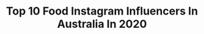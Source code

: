 ---
title: Top 10 Food Instagram Influencers In Australia In 2020
description: >-
  Find top food Instagram influencers in Australia in 2020. Most popular hashtags: #quarantine #moroccotravel #beauty #australia.
platform: Instagram
profiles:
  - username: "kellympreston"
    fullname: >-
      Kelly Preston
    location: "Australia"
    followers: 136567
    engagement: 683
    commentsToLikes: 0.046459
    avatar: "https://scontent-ams4-1.cdninstagram.com/v/t51.2885-19/s320x320/17493501_1865571080383510_5350154942885658624_a.jpg?_nc_ht=scontent-ams4-1.cdninstagram.com&_nc_ohc=ZO4UGeYKSpoAX_qLGEX&oh=030a0dc6b87a6f6eeaff0377e7817654&oe=5EBAED06"
    verified: false
    hashtags: "#fitness, #freshface, #blueeyes, #styleinspo"
  - username: "kingy.eatz"
    fullname: >-
      ♛ Kingy | Sydney Foodie 🇦🇺
    location: "Australia"
    followers: 6805
    engagement: 870
    commentsToLikes: 0.234861
    avatar: "https://scontent-lhr8-1.cdninstagram.com/v/t51.2885-19/s320x320/78720371_739850946507338_1471432637145939968_n.jpg?_nc_ht=scontent-lhr8-1.cdninstagram.com&_nc_ohc=hBLUlIn2LJ8AX8fka2S&oh=f2a68caa2516e66d5369448a4a6ab7b3&oe=5EB9B5D8"
    verified: false
    hashtags: "#baskinrobbinsaustralia, #teamvillain, #baskinrobbins, #mint"
  - username: "_rash.me_"
    fullname: >-
      Rashmi 🦄
    location: "Australia"
    followers: 8171
    engagement: 1931
    commentsToLikes: 0.035381
    avatar: "https://scontent-cdt1-1.cdninstagram.com/v/t51.2885-19/s320x320/89468967_2802070673174410_1891709635329523712_n.jpg?_nc_ht=scontent-cdt1-1.cdninstagram.com&_nc_ohc=EvotkH-dhT0AX8aHPA0&oh=5edcfff34e1b9b25af1e337c08fae8eb&oe=5EB0323C"
    verified: false
    hashtags: "#newyearsinmelbourne, #aboutlastnight, #howbeautifulisthat, #naturelovers"
  - username: "daniishifman"
    fullname: >-
      #stayhome | Travel | Lifestyle
    location: "Australia"
    followers: 18352
    engagement: 346
    commentsToLikes: 0.175800
    avatar: "https://scontent-lht6-1.cdninstagram.com/v/t51.2885-19/s320x320/83132864_219502755723215_3459294207842189312_n.jpg?_nc_ht=scontent-lht6-1.cdninstagram.com&_nc_ohc=uxCoNQ8Ky_QAX8RrGMc&oh=26031f130ff32b9721d88a6cb555c772&oe=5EB95C3D"
    verified: false
    hashtags: "#melbourneblogger, #londonbloggers, #ootdmagazine, #selfisolation"
  - username: "xlilysaffronx"
    fullname: >-
      ✖️ L I L Y   S A F F R O N ✖️
    location: "Australia"
    followers: 33815
    engagement: 380
    commentsToLikes: 0.048377
    avatar: "https://scontent-lhr8-1.cdninstagram.com/v/t51.2885-19/s320x320/83794820_2964722030228055_4921614818466594816_n.jpg?_nc_ht=scontent-lhr8-1.cdninstagram.com&_nc_ohc=insSIzerykAAX-E8Sim&oh=d68853ba03d41c1e75056e75d93cfb7a&oe=5EB9ABE2"
    verified: false
    hashtags: "#isolatedtogether"
  - username: "weitingashley"
    fullname: >-
      London | Weiting | 徐為婷
    location: "Australia"
    followers: 23478
    engagement: 525
    commentsToLikes: 0.035455
    avatar: "https://scontent-lhr8-1.cdninstagram.com/v/t51.2885-19/s320x320/65726027_2158379764454516_4981112399122661376_n.jpg?_nc_ht=scontent-lhr8-1.cdninstagram.com&_nc_ohc=W4IgXEKLS7UAX83Vacl&oh=e6261c4ba6bb78fe8cd0b5a91239bb5b&oe=5EB90563"
    verified: false
    hashtags: "#lake, #vegasvacation, #newzealandlife, #nofilterneeded"
  - username: "marianneknerr"
    fullname: >-
      🌸Marianne Knerr 🇬🇷🇦🇺
    location: "Australia"
    followers: 195588
    engagement: 132
    commentsToLikes: 0.041640
    avatar: "https://scontent-atl3-1.cdninstagram.com/v/t51.2885-19/s320x320/70701720_432216620977018_1239799463120207872_n.jpg?_nc_ht=scontent-atl3-1.cdninstagram.com&_nc_ohc=CbGO_MXyOJ0AX-c5I_1&oh=8359354ff206337bb8097678fe7a7571&oe=5EBA2F00"
    verified: false
    hashtags: "#omgmoments, #benderboo, #greece, #eurosummer"
  - username: "jsredden8"
    fullname: >-
      Jack Redden
    location: "Australia"
    followers: 21414
    engagement: 1014
    commentsToLikes: 0.010567
    avatar: "https://scontent-ams4-1.cdninstagram.com/v/t51.2885-19/s320x320/60336367_523289594870417_4362415131703902208_n.jpg?_nc_ht=scontent-ams4-1.cdninstagram.com&_nc_ohc=4tdRlzaShAoAX9Y3-Z_&oh=22b6c7e5cc997a9b9fc5c85651f8b232&oe=5EB84C14"
    verified: true
    hashtags: "#nerffanfever, #footyonthego, #spon, #dignityforall"
  - username: "jessicagracewhalen"
    fullname: >-
      Jessica’s Travel Diaries 🌸📸✨
    location: "Australia"
    followers: 18994
    engagement: 543
    commentsToLikes: 0.026179
    avatar: "https://scontent-ams4-1.cdninstagram.com/v/t51.2885-19/s320x320/69159167_424388798190402_3041954314454040576_n.jpg?_nc_ht=scontent-ams4-1.cdninstagram.com&_nc_ohc=3v_HAKMlFkoAX-loxPx&oh=953f7c3f0b9d7bde5101ee3cd2fb2d43&oe=5EB71E82"
    verified: false
    hashtags: "#dreamjob, #formaldress, #fyp, #quarantine"
  - username: "elifbeker_ifbbpro"
    fullname: >-
      ELIF BEKER 🌻 IFBB BIKINI PRO
    location: "Australia"
    followers: 8360
    engagement: 626
    commentsToLikes: 0.057321
    avatar: "https://scontent-amt2-1.cdninstagram.com/v/t51.2885-19/s320x320/89358443_769892543418056_254368033651294208_n.jpg?_nc_ht=scontent-amt2-1.cdninstagram.com&_nc_ohc=h-4FdLQXXewAX_L8iBs&oh=8b9db32f712ec4e3284599eec5bc61a2&oe=5EB94F0B"
    verified: false
    hashtags: "#frontline"
---